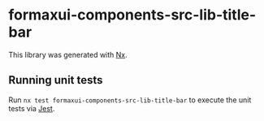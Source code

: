 # formaxui-components-src-lib-title-bar

This library was generated with [Nx](https://nx.dev).

## Running unit tests

Run `nx test formaxui-components-src-lib-title-bar` to execute the unit tests via [Jest](https://jestjs.io).
